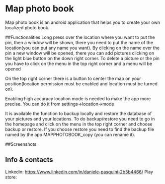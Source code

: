 # Map photo book

Map photo book is an android application that helps you to create your own localized photo book.

##Functionalities
Long press over the location where you want to put the pin, then a window will be shown, there you need to put the name of the location(you can put any name you want).
By clicking on the name over the pin a new window will be opened, there you can add pictures clicking on the light blue button on the down right corner. 
To delete a picture or the pin you have to click on the menu in the top right corner and a menu will be opened

On the top right corner there is a button to center the map on your position(location permission must be enabled and location must be turned on).

Enabling high accuracy location mode is needed to make the app more precise.
You can do it from settings->location->mode

It is available the function to backup locally and restore the database of your pictures and your locations.
To do backup/restore you need to go in the homepage and click on the menu in the top right corner and choose backup or restore. If you choose restore you need to find the backup file named by the app MAPPHOTOBOOK_copy (you can rename it).

##Screenshots


## Info & contacts
Linkedin: https://www.linkedin.com/in/daniele-pasquini-2b5b4466/
Play store:

